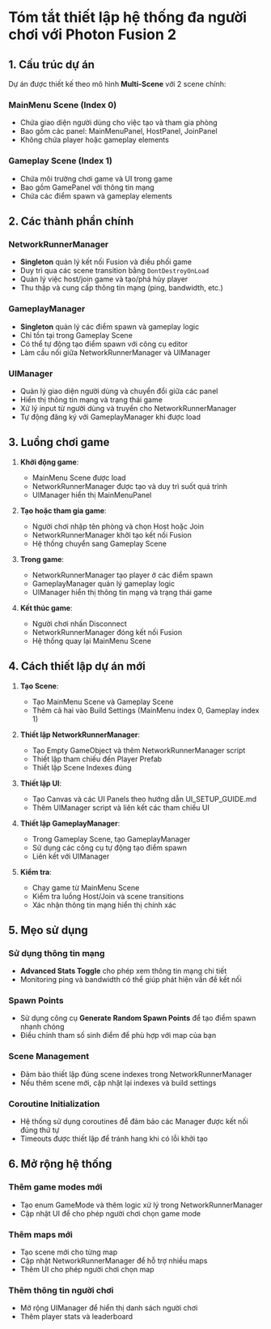 # Tóm tắt thiết lập hệ thống đa người chơi với Photon Fusion 2

## 1. Cấu trúc dự án

Dự án được thiết kế theo mô hình **Multi-Scene** với 2 scene chính:

### MainMenu Scene (Index 0)
- Chứa giao diện người dùng cho việc tạo và tham gia phòng
- Bao gồm các panel: MainMenuPanel, HostPanel, JoinPanel
- Không chứa player hoặc gameplay elements

### Gameplay Scene (Index 1)
- Chứa môi trường chơi game và UI trong game
- Bao gồm GamePanel với thông tin mạng
- Chứa các điểm spawn và gameplay elements

## 2. Các thành phần chính

### NetworkRunnerManager
- **Singleton** quản lý kết nối Fusion và điều phối game
- Duy trì qua các scene transition bằng `DontDestroyOnLoad`
- Quản lý việc host/join game và tạo/phá hủy player
- Thu thập và cung cấp thông tin mạng (ping, bandwidth, etc.)

### GameplayManager
- **Singleton** quản lý các điểm spawn và gameplay logic
- Chỉ tồn tại trong Gameplay Scene
- Có thể tự động tạo điểm spawn với công cụ editor
- Làm cầu nối giữa NetworkRunnerManager và UIManager

### UIManager
- Quản lý giao diện người dùng và chuyển đổi giữa các panel
- Hiển thị thông tin mạng và trạng thái game
- Xử lý input từ người dùng và truyền cho NetworkRunnerManager
- Tự động đăng ký với GameplayManager khi được load

## 3. Luồng chơi game

1. **Khởi động game**:
   - MainMenu Scene được load
   - NetworkRunnerManager được tạo và duy trì suốt quá trình
   - UIManager hiển thị MainMenuPanel

2. **Tạo hoặc tham gia game**:
   - Người chơi nhập tên phòng và chọn Host hoặc Join
   - NetworkRunnerManager khởi tạo kết nối Fusion
   - Hệ thống chuyển sang Gameplay Scene

3. **Trong game**:
   - NetworkRunnerManager tạo player ở các điểm spawn
   - GameplayManager quản lý gameplay logic
   - UIManager hiển thị thông tin mạng và trạng thái game

4. **Kết thúc game**:
   - Người chơi nhấn Disconnect
   - NetworkRunnerManager đóng kết nối Fusion
   - Hệ thống quay lại MainMenu Scene

## 4. Cách thiết lập dự án mới

1. **Tạo Scene**:
   - Tạo MainMenu Scene và Gameplay Scene
   - Thêm cả hai vào Build Settings (MainMenu index 0, Gameplay index 1)

2. **Thiết lập NetworkRunnerManager**:
   - Tạo Empty GameObject và thêm NetworkRunnerManager script
   - Thiết lập tham chiếu đến Player Prefab
   - Thiết lập Scene Indexes đúng

3. **Thiết lập UI**:
   - Tạo Canvas và các UI Panels theo hướng dẫn UI_SETUP_GUIDE.md
   - Thêm UIManager script và liên kết các tham chiếu UI

4. **Thiết lập GameplayManager**:
   - Trong Gameplay Scene, tạo GameplayManager
   - Sử dụng các công cụ tự động tạo điểm spawn
   - Liên kết với UIManager

5. **Kiểm tra**:
   - Chạy game từ MainMenu Scene
   - Kiểm tra luồng Host/Join và scene transitions
   - Xác nhận thông tin mạng hiển thị chính xác

## 5. Mẹo sử dụng

### Sử dụng thông tin mạng
- **Advanced Stats Toggle** cho phép xem thông tin mạng chi tiết
- Monitoring ping và bandwidth có thể giúp phát hiện vấn đề kết nối

### Spawn Points
- Sử dụng công cụ **Generate Random Spawn Points** để tạo điểm spawn nhanh chóng
- Điều chỉnh tham số sinh điểm để phù hợp với map của bạn

### Scene Management
- Đảm bảo thiết lập đúng scene indexes trong NetworkRunnerManager
- Nếu thêm scene mới, cập nhật lại indexes và build settings

### Coroutine Initialization
- Hệ thống sử dụng coroutines để đảm bảo các Manager được kết nối đúng thứ tự
- Timeouts được thiết lập để tránh hang khi có lỗi khởi tạo

## 6. Mở rộng hệ thống

### Thêm game modes mới
- Tạo enum GameMode và thêm logic xử lý trong NetworkRunnerManager
- Cập nhật UI để cho phép người chơi chọn game mode

### Thêm maps mới
- Tạo scene mới cho từng map
- Cập nhật NetworkRunnerManager để hỗ trợ nhiều maps
- Thêm UI cho phép người chơi chọn map

### Thêm thông tin người chơi
- Mở rộng UIManager để hiển thị danh sách người chơi
- Thêm player stats và leaderboard